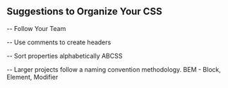 ## Suggestions to Organize Your CSS

-- Follow Your Team

-- Use comments to create headers

-- Sort properties alphabetically ABCSS

-- Larger projects follow a naming convention methodology. BEM - Block, Element, Modifier
